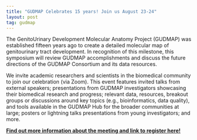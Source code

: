 ```yaml
---
title: "GUDMAP Celebrates 15 years! Join us August 23-24"
layout: post
tag: gudmap
---
```


The GenitoUrinary Development Molecular Anatomy Project (GUDMAP) was established fifteen years ago to create a detailed molecular map of genitourinary tract development. In recognition of this milestone, this symposium will review GUDMAP accomplishments and discuss the future directions of the GUDMAP Consortium and its data resources.

We invite academic researchers and scientists in the biomedical community to join our celebration (via Zoom). This event features invited talks from external speakers; presentations from GUDMAP investigators showcasing their biomedical research and progress; relevant data, resources, breakout groups or discussions around key topics (e.g., bioinformatics, data quality), and tools available in the GUDMAP Hub for the broader communities at large; posters or lightning talks presentations from young investigators; and more.

**[Find out more information about the meeting and link to register here!](/events/2021-gudmap-jamboree/)**
